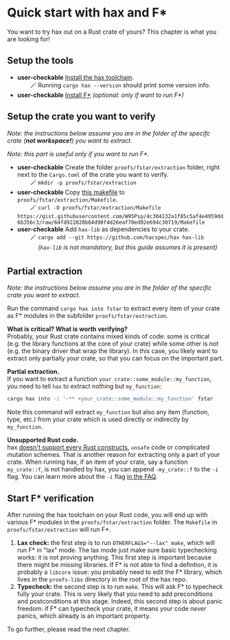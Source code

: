# Quick start with hax and F*

You want to try hax out on a Rust crate of yours? This chapter is what you are looking for!

## Setup the tools

 - **user-checkable** [Install the hax toolchain](https://github.com/hacspec/hax?tab=readme-ov-file#installation).  
   <span style="margin-right:30px;"></span>🪄 Running `cargo hax --version` should print some version info.
 - **user-checkable** [Install F*](https://github.com/FStarLang/FStar/blob/master/INSTALL.md) *(optional: only if want to run F\*)*

## Setup the crate you want to verify

*Note: the instructions below assume you are in the folder of the specifc crate (**not workspace!**) you want to extract.*

*Note: this part is useful only if you want to run F\*.*


 - **user-checkable** Create the folder `proofs/fstar/extraction` folder, right next to the `Cargo.toml` of the crate you want to verify.  
   <span style="margin-right:30px;"></span>🪄 `mkdir -p proofs/fstar/extraction`
 - **user-checkable** Copy [this makefile](https://gist.github.com/W95Psp/4c304132a1f85c5af4e4959dd6b356c3) to `proofs/fstar/extraction/Makefile`.  
   <span style="margin-right:30px;"></span>🪄 `curl -O proofs/fstar/extraction/Makefile https://gist.githubusercontent.com/W95Psp/4c304132a1f85c5af4e4959dd6b356c3/raw/64fd922820b64d90f4d26eaf70ed02e694c30719/Makefile`
 - **user-checkable** Add `hax-lib` as dependencies to your crate.  
   <span style="margin-right:30px;"></span>🪄 `cargo add --git https://github.com/hacspec/hax hax-lib`  
   <span style="margin-right:30px;"></span><span style="opacity: 0;">🪄</span> *(`hax-lib` is not mandatory, but this guide assumes it is present)*

## Partial extraction

*Note: the instructions below assume you are in the folder of the
specific crate you want to extract.*

Run the command `cargo hax into fstar` to extract every item of your
crate as F* modules in the subfolder `proofs/fstar/extraction`.

**What is critical? What is worth verifying?**  
Probably, your Rust crate contains mixed kinds of code: some is
critical (e.g. the library functions at the core of your crate) while
some other is not (e.g. the binary driver that wrap the library). In
this case, you likely want to extract only partially your crate, so
that you can focus on the important part.


**Partial extraction.**  
If you want to extract a function
`your_crate::some_module::my_function`, you need to tell `hax` to
extract nothing but `my_function`:

```bash
cargo hax into -i '-** +your_crate::some_module::my_function' fstar
```

Note this command will extract `my_function` but also any item
(function, type, etc.) from your crate which is used directly or
indirectly by `my_function`.

**Unsupported Rust code.**  
hax [doesn't support every Rust
constructs](https://github.com/hacspec/hax?tab=readme-ov-file#supported-subset-of-the-rust-language),
`unsafe` code or complicated mutation schemes. That is another reason
for extracting only a part of your crate. When running hax, if an item
of your crate, say a function `my_crate::f`, is not handled by hax,
you can append `-my_crate::f` to the `-i` flag. You can learn more about the `-i` flag [in the FAQ](faq/include-flags.html).



## Start F* verification
After running the hax toolchain on your Rust code, you will end up
with various F* modules in the `proofs/fstar/extraction` folder. The
`Makefile` in `proofs/fstar/extraction` will run F*.

1. **Lax check:** the first step is to run `OTHERFLAGS="--lax" make`,
   which will run F* in "lax" mode. The lax mode just make sure basic
   typechecking works: it is not proving anything. This first step is
   important because there might be missing libraries. If F* is not
   able to find a defintion, it is probably a `libcore` issue: you
   probably need to edit the F* library, which lives in the
   `proofs-libs` directory in the root of the hax repo.
2. **Typecheck:** the second step is to run `make`. This will ask F*
   to typecheck fully your crate. This is very likely that you need to
   add preconditions and postconditions at this stage. Indeed, this
   second step is about panic freedom: if F* can typecheck your crate,
   it means your code *never* panics, which already is an important
   property.

To go further, please read the next chapter.
